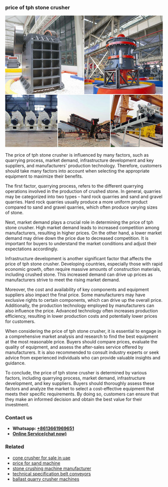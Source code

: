 <h3>price of tph stone crusher</h3><img src='1706767025.jpg' alt=''><p>The price of tph stone crusher is influenced by many factors, such as quarrying process, market demand, infrastructure development and key suppliers, and manufacturers' production technology. Therefore, customers should take many factors into account when selecting the appropriate equipment to maximize their benefits.</p><p>The first factor, quarrying process, refers to the different quarrying operations involved in the production of crushed stone. In general, quarries may be categorized into two types – hard rock quarries and sand and gravel quarries. Hard rock quarries usually produce a more uniform product compared to sand and gravel quarries, which often produce varying sizes of stone.</p><p>Next, market demand plays a crucial role in determining the price of tph stone crusher. High market demand leads to increased competition among manufacturers, resulting in higher prices. On the other hand, a lower market demand may drive down the price due to decreased competition. It is important for buyers to understand the market conditions and adjust their expectations accordingly.</p><p>Infrastructure development is another significant factor that affects the price of tph stone crusher. Developing countries, especially those with rapid economic growth, often require massive amounts of construction materials, including crushed stone. This increased demand can drive up prices as manufacturers strive to meet the rising market demand.</p><p>Moreover, the cost and availability of key components and equipment suppliers also impact the final price. Some manufacturers may have exclusive rights to certain components, which can drive up the overall price. Additionally, the production technology employed by manufacturers can also influence the price. Advanced technology often increases production efficiency, resulting in lower production costs and potentially lower prices for customers.</p><p>When considering the price of tph stone crusher, it is essential to engage in a comprehensive market analysis and research to find the best equipment at the most reasonable price. Buyers should compare prices, evaluate the quality of equipment, and assess the after-sales service offered by manufacturers. It is also recommended to consult industry experts or seek advice from experienced individuals who can provide valuable insights and guidance.</p><p>To conclude, the price of tph stone crusher is determined by various factors, including quarrying process, market demand, infrastructure development, and key suppliers. Buyers should thoroughly assess these factors and analyze the market to select a cost-effective equipment that meets their specific requirements. By doing so, customers can ensure that they make an informed decision and obtain the best value for their investment.</p><h3>Contact us</h3><ul><li><strong>Whatsapp:&nbsp;<a href="https://wa.me/8613661969651">+8613661969651</a></strong></li><li><a href="https://swt.shibang-china.com/?git&amp;zhl&amp;price of tph stone crusher"><strong>Online Service(chat now)</strong></a></li></ul><h3>Related</h3><ul><li><a href='cone crusher for sale in uae.md'>cone crusher for sale in uae</a></li><li><a href='price for sand machine.md'>price for sand machine</a></li><li><a href='stone crushing machine manufacturer.md'>stone crushing machine manufacturer</a></li><li><a href='technical specification belt conveyors.md'>technical specification belt conveyors</a></li><li><a href='ballast quarry crusher machines.md'>ballast quarry crusher machines</a></li></ul>
